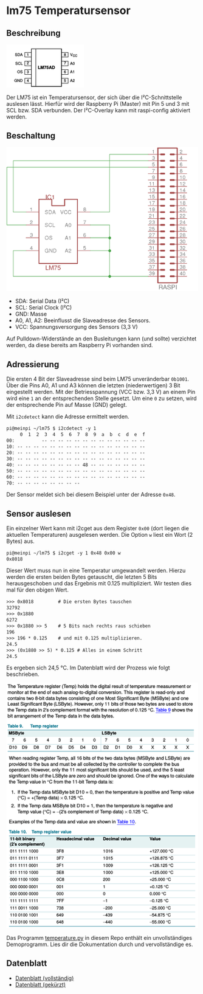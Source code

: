 # lm75 Temperatursensor

## Beschreibung

![lm75](docs/lm75-pins.png)

Der LM75 ist ein Temperatursensor, der sich über die I²C-Schnittstelle auslesen
lässt. Hierfür wird der Raspberry Pi (Master) mit Pin 5 und 3 mit SCL bzw. SDA
verbunden. Der I²C-Overlay kann mit raspi-config aktiviert werden.

## Beschaltung

![Schaltung](docs/lm75_schematic.png)

- SDA: Serial Data (I²C)
- SCL: Serial Clock (I²C)
- GND: Masse
- A0, A1, A2: Beeinflusst die Slaveadresse des Sensors.
- VCC: Spannungsversorgung des Sensors (3,3 V)

Auf Pulldown-Widerstände an den Busleitungen kann (und sollte) verzichtet werden, da diese bereits am Raspberry Pi vorhanden sind.

## Adressierung

Die ersten 4 Bit der Slaveadresse sind beim LM75 unveränderbar `0b1001`. Über die Pins A0, A1 und A3 können die letzten (niederwertigen) 3 Bit eingestellt werden. Mit der Betriesspannung (VCC bzw. 3,3 V) an einem Pin wird eine `1` an der entsprechenden Stelle gesetzt. Um eine `0` zu setzen, wird der entsprechende Pin auf Masse (GND) gelegt.

Mit `i2cdetect` kann die Adresse ermittelt werden.


    pi@meinpi ~/lm75 $ i2cdetect -y 1
         0  1  2  3  4  5  6  7  8  9  a  b  c  d  e  f
    00:          -- -- -- -- -- -- -- -- -- -- -- -- -- 
    10: -- -- -- -- -- -- -- -- -- -- -- -- -- -- -- -- 
    20: -- -- -- -- -- -- -- -- -- -- -- -- -- -- -- -- 
    30: -- -- -- -- -- -- -- -- -- -- -- -- -- -- -- -- 
    40: -- -- -- -- -- -- -- -- 48 -- -- -- -- -- -- -- 
    50: -- -- -- -- -- -- -- -- -- -- -- -- -- -- -- -- 
    60: -- -- -- -- -- -- -- -- -- -- -- -- -- -- -- -- 
    70: -- -- -- -- -- -- -- --         


Der Sensor meldet sich bei diesem Beispiel unter der Adresse
`0x48`.

## Sensor auslesen

Ein einzelner Wert kann mit i2cget aus dem Register `0x00` (dort
liegen die aktuellen Temperaturen) ausgelesen werden. Die Option `w`
liest ein Wort (2 Bytes) aus.

    pi@meinpi ~/lm75 $ i2cget -y 1 0x48 0x00 w
    0x8018

Dieser Wert muss nun in eine Temperatur umgewandelt werden. Hierzu
werden die ersten beiden Bytes getauscht, die letzten 5 Bits
herausgeschoben und das Ergebnis mit 0.125 multipliziert. Wir testen
dies mal für den obigen Wert.

    >>> 0x8018         # Die ersten Bytes tauschen
    32792
    >>> 0x1880
    6272
    >>> 0x1880 >> 5    # 5 Bits nach rechts raus schieben
    196
    >>> 196 * 0.125    # und mit 0.125 multiplizieren.
    24.5
    >>> (0x1880 >> 5) * 0.125 # Alles in einem Schritt
    24.5
    

Es ergeben sich 24,5 °C. Im Datenblatt wird der Prozess wie folgt
beschrieben.

![datenblatt](docs/lm75-temp-description.png)

Das Programm [temperature.py](temperature.py) in diesem Repo enthält ein
unvollständiges Demoprogramm. Lies dir die Dokumentation durch und
vervollständige es.


## Datenblatt

- [Datenblatt (vollständig)](docs/nxp_lm75_datasheet_full.pdf)
- [Datenblatt (gekürzt)](docs/nxp_lm75_datasheet_short.pdf)
